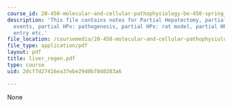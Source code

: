 ```yaml
---
course_id: 20-450-molecular-and-cellular-pathophysiology-be-450-spring-2005
description: 'This file contains notes for Partial Hepatectomy, partial HPx: cellular
  events, partial HPx: pathogenesis, partial HPx: rat model, partial HPx: cell cycle
  entry etc.'
file_location: /coursemedia/20-450-molecular-and-cellular-pathophysiology-be-450-spring-2005/2dcf7d27416ea37ebe29d0b7840203a6_liver_regen.pdf
file_type: application/pdf
layout: pdf
title: liver_regen.pdf
type: course
uid: 2dcf7d27416ea37ebe29d0b7840203a6

---
```

None